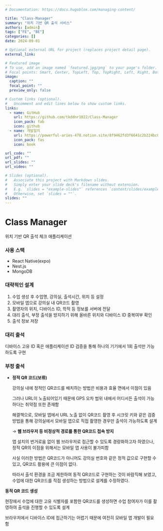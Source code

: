 ```yaml
---
# Documentation: https://docs.hugoblox.com/managing-content/

title: "Class-Manager"
summary: "위치 기반 QR 출석 서비스"
authors: [admin]
tags: ["FE", "BE"]
categories: []
date: 2024-09-01

# Optional external URL for project (replaces project detail page).
external_link:

# Featured image
# To use, add an image named `featured.jpg/png` to your page's folder.
# Focal points: Smart, Center, TopLeft, Top, TopRight, Left, Right, BottomLeft, Bottom, BottomRight.
image:
  caption: ""
  focal_point: ""
  preview_only: false

# Custom links (optional).
#   Uncomment and edit lines below to show custom links.
links:
  - name: GitHub
    url: https://github.com/tkddnr1022/Class-Manager
    icon_pack: fab
    icon: github
  - name: 개발일지
    url: https://powerful-aries-478.notion.site/8f9462fd3f6641c2b224bc0a5b3a12de?pvs=74
    icon_pack: fas
    icon: book

url_code: ""
url_pdf: ""
url_slides: ""
url_video: ""

# Slides (optional).
#   Associate this project with Markdown slides.
#   Simply enter your slide deck's filename without extension.
#   E.g. `slides = "example-slides"` references `content/slides/example-slides.md`.
#   Otherwise, set `slides = ""`.
slides: ""
---
```


# Class Manager

위치 기반 QR 출석 체크 애플리케이션

### 사용 스택

- React Native(expo)
- Nest.js
- MongoDB

### 대략적인 설계

1. 수업 생성 후 수업명, 강의실, 출석시간, 위치 등 설정
2. 모바일 앱으로 강의실 내 QR코드 촬영
3. 촬영자의 위치, 디바이스 ID, 학적 등 정보를 서버에 전달
4. 대리 출석, 부정 출석을 방지하기 위해 올바른 위치와 디바이스 ID 중복여부 확인
5. 출석 정보 저장

### 대리 출석

디바이스 고유 ID 혹은 애플리케이션 ID 검증을 통해 하나의 기기에서 1회 출석만 가능하도록 구현

### 부정 출석

- **정적 QR 코드(보류)**
    
    강의실 내에 정적인 QR코드를 배치하는 방법은 비용과 효율 면에서 이점이 있음
    
    그러나 URL이 노출되어있기 때문에 GPS 오차 범위 내에서 어디서든 출석이 가능하다는 취약점 또한 존재함
    
    해결책으로, 모바일 앱에서 URL 노출 없이 QR코드 촬영 후 시크릿 키와 같은 검증 방법을 통해 강의실에서 모바일 앱으로 직접 촬영한 경우만 출석이 가능하도록 설계
    
    → **웹 브라우저 등 비정상적 경로를 통한 QR코드 접속 방지**
    
    앱 설치의 번거로움 없이 웹 브라우저로 접근할 수 있도록 경량화하고자 하였으나, 정적 QR의 이점을 위해서는 모바일 앱 사용이 불가피함
    
    <aside>
    
    사실 이러한 방법은 QR코드가 아니어도 강의실 번호와 같은 정적 값으로 구현할 수 있고, QR코드 활용에 큰 이점이 없다.
    
    따라서 출석 환경을 조금 제한하여 동적 QR코드로 구현하는 것이 바람직해 보였고, 수업에 대한 QR코드를 직접 생성하는 방법으로 설계를 수정하였다.
    
    </aside>
    

**동적 QR 코드 생성**

현장에서 수업에 대한 고유 식별자를 포함한 QR코드를 생성하면 수업 참여자가 이를 촬영하여 출석을 진행할 수 있도록 설계

브라우저에서 디바이스 ID에 접근하기는 어렵기 때문에 여전히 모바일 앱 개발이 필요함